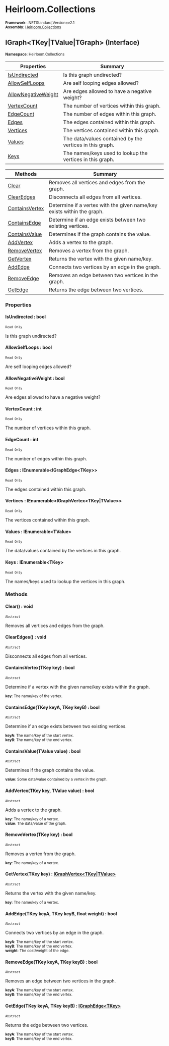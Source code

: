 # Heirloom.Collections

<small>**Framework**: .NETStandard,Version=v2.1</small>  
<small>**Assembly**: [Heirloom.Collections](../Heirloom.Collections/Heirloom.Collections.md)</small>  

## IGraph\<TKey|TValue|TGraph> (Interface)
<small>**Namespace**: Heirloom.Collections</sub></small>  

| Properties                       | Summary                                                   |
|----------------------------------|-----------------------------------------------------------|
| [IsUndirected](#ISUN7973)        | Is this graph undirected?                                 |
| [AllowSelfLoops](#ALLOB65A)      | Are self looping edges allowed?                           |
| [AllowNegativeWeight](#ALLO5C25) | Are edges allowed to have a negative weight?              |
| [VertexCount](#VERT996C)         | The number of vertices within this graph.                 |
| [EdgeCount](#EDGE7870)           | The number of edges within this graph.                    |
| [Edges](#EDGE6DC4)               | The edges contained within this graph.                    |
| [Vertices](#VERT648B)            | The vertices contained within this graph.                 |
| [Values](#VALUE51C)              | The data/values contained by the vertices in this graph.  |
| [Keys](#KEYS3D37)                | The names/keys used to lookup the vertices in this graph. |

| Methods                     | Summary                                                                |
|-----------------------------|------------------------------------------------------------------------|
| [Clear](#CLEA3BB2)          | Removes all vertices and edges from the graph.                         |
| [ClearEdges](#CLEAE20C)     | Disconnects all edges from all vertices.                               |
| [ContainsVertex](#CONT8BA5) | Determine if a vertex with the given name/key exists within the graph. |
| [ContainsEdge](#CONT5181)   | Determine if an edge exists between two existing vertices.             |
| [ContainsValue](#CONTDC3C)  | Determines if the graph contains the value.                            |
| [AddVertex](#ADDVA40B)      | Adds a vertex to the graph.                                            |
| [RemoveVertex](#REMOCBD2)   | Removes a vertex from the graph.                                       |
| [GetVertex](#GETV659D)      | Returns the vertex with the given name/key.                            |
| [AddEdge](#ADDE814E)        | Connects two vertices by an edge in the graph.                         |
| [RemoveEdge](#REMO67FD)     | Removes an edge between two vertices in the graph.                     |
| [GetEdge](#GETEC1CA)        | Returns the edge between two vertices.                                 |

### Properties

#### <a name="ISUN7973"></a> IsUndirected : bool

<small>`Read Only`</small>

Is this graph undirected?

#### <a name="ALLOB65A"></a> AllowSelfLoops : bool

<small>`Read Only`</small>

Are self looping edges allowed?

#### <a name="ALLO5C25"></a> AllowNegativeWeight : bool

<small>`Read Only`</small>

Are edges allowed to have a negative weight?

#### <a name="VERT996C"></a> VertexCount : int

<small>`Read Only`</small>

The number of vertices within this graph.

#### <a name="EDGE7870"></a> EdgeCount : int

<small>`Read Only`</small>

The number of edges within this graph.

#### <a name="EDGE6DC4"></a> Edges : IEnumerable\<IGraphEdge\<TKey>>

<small>`Read Only`</small>

The edges contained within this graph.

#### <a name="VERT648B"></a> Vertices : IEnumerable\<IGraphVertex\<TKey|TValue>>

<small>`Read Only`</small>

The vertices contained within this graph.

#### <a name="VALUE51C"></a> Values : IEnumerable\<TValue>

<small>`Read Only`</small>

The data/values contained by the vertices in this graph.

#### <a name="KEYS3D37"></a> Keys : IEnumerable\<TKey>

<small>`Read Only`</small>

The names/keys used to lookup the vertices in this graph.

### Methods

#### <a name="CLEA4538"></a> Clear() : void
<small>`Abstract`</small>

Removes all vertices and edges from the graph.

#### <a name="CLEAC3B6"></a> ClearEdges() : void
<small>`Abstract`</small>

Disconnects all edges from all vertices.

#### <a name="CONTEACA"></a> ContainsVertex(TKey key) : bool
<small>`Abstract`</small>

Determine if a vertex with the given name/key exists within the graph.

<small>**key**: <param name="key">The name/key of the vertex.</param></small>  

#### <a name="CONT79C2"></a> ContainsEdge(TKey keyA, TKey keyB) : bool
<small>`Abstract`</small>

Determine if an edge exists between two existing vertices.

<small>**keyA**: <param name="keyA">The name/key of the start vertex.</param></small>  
<small>**keyB**: <param name="keyB">The name/key of the end vertex.</param></small>  

#### <a name="CONTEEF7"></a> ContainsValue(TValue value) : bool
<small>`Abstract`</small>

Determines if the graph contains the value.

<small>**value**: <param name="value">Some data/value contained by a vertex in the graph.</param></small>  

#### <a name="ADDV75B0"></a> AddVertex(TKey key, TValue value) : bool
<small>`Abstract`</small>

Adds a vertex to the graph.

<small>**key**: <param name="key">The name/key of a vertex.</param></small>  
<small>**value**: <param name="value">The data/value of the graph.</param></small>  

#### <a name="REMO489B"></a> RemoveVertex(TKey key) : bool
<small>`Abstract`</small>

Removes a vertex from the graph.

<small>**key**: <param name="key">The name/key of a vertex.</param></small>  

#### <a name="GETVFD3D"></a> GetVertex(TKey key) : [IGraphVertex\<TKey|TValue>](Heirloom.Collections.IGraphVertex[TKey_TValue].md)
<small>`Abstract`</small>

Returns the vertex with the given name/key.

<small>**key**: <param name="key">The name/key of a vertex.</param></small>  

#### <a name="ADDE9F66"></a> AddEdge(TKey keyA, TKey keyB, float weight) : bool
<small>`Abstract`</small>

Connects two vertices by an edge in the graph.

<small>**keyA**: <param name="keyA">The name/key of the start vertex.</param></small>  
<small>**keyB**: <param name="keyB">The name/key of the end vertex.</param></small>  
<small>**weight**: <param name="weight">The cost/weight of the edge.</param></small>  

#### <a name="REMODD74"></a> RemoveEdge(TKey keyA, TKey keyB) : bool
<small>`Abstract`</small>

Removes an edge between two vertices in the graph.

<small>**keyA**: <param name="keyA">The name/key of the start vertex.</param></small>  
<small>**keyB**: <param name="keyB">The name/key of the end vertex.</param></small>  

#### <a name="GETE7B3D"></a> GetEdge(TKey keyA, TKey keyB) : [IGraphEdge\<TKey>](Heirloom.Collections.IGraphEdge[TKey].md)
<small>`Abstract`</small>

Returns the edge between two vertices.

<small>**keyA**: <param name="keyA">The name/key of the start vertex.</param></small>  
<small>**keyB**: <param name="keyB">The name/key of the end vertex.</param></small>  

